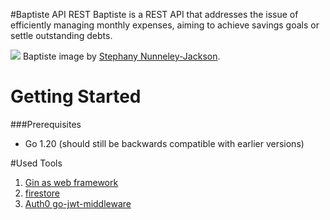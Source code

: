 #Baptiste API REST
Baptiste is a REST API that addresses the issue of efficiently managing monthly expenses, aiming to achieve savings goals or settle outstanding debts.

<img src="https://assetsio.reedpopcdn.com/overwatch_baptiste_header_1.jpg?width=1920&height=1920&fit=bounds&quality=80&format=jpg&auto=webp"/>
Baptiste image by <a HREF="https://www.vg247.com/overwatch-baptiste-hero-announced">Stephany Nunneley-Jackson</a>.

# Getting Started
###Prerequisites
- Go 1.20 (should still be backwards compatible with earlier versions)

#Used Tools
1. <a HREF="https://github.com/gin-gonic/gin">Gin as web framework  </a>
2. <a HREF="https://pkg.go.dev/cloud.google.com/go/firestore">firestore</a>
3. <a HREF="https://github.com/auth0/go-jwt-middleware/">Auth0 go-jwt-middleware</a>




